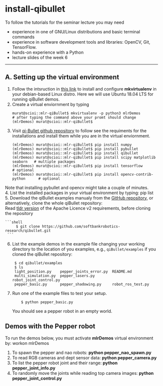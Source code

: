 # install-qibullet
To follow the tutorials for the seminar lecture you may need
* experience in one of GNU/Linux distributions and basic terminal commands
* experience in software development tools and libraries: OpenCV, Git, TensorFlow.
* hands-on experience with a Python
* lecture slides of the week 6

----
## A. Setting up the virtual environment
1. Follow the intsruction in [this link](https://virtualenvwrapper.readthedocs.io/en/latest/index.html) to install and configure **mkvirtualenv** in your debian-based Linux distro. Here we will use Ubuntu 18.04 LTS for running qiBullet demos.
2. Create a virtual enviornment by typing 
    ```shell
    murat@scioi::mlr-qiBullet$ mkvirtualenv -p python3 mlrDemos
    # after typing the command above your promt should change
    (mlrDemos) murat@scioi::mlr-qiBullet$ 
    ```
3. Visit [qi-Bullet github repository](https://github.com/softbankrobotics-research/qibullet) to follow see the requiments for the installations and install them while you are in the virtual enviornment.
    ```shell
    (mlrDemos) murat@scioi::mlr-qiBullet$ pip install numpy
    (mlrDemos) murat@scioi::mlr-qiBullet$ pip install pybullet
    (mlrDemos) murat@scioi::mlr-qiBullet$ pip install qibullet
    (mlrDemos) murat@scioi::mlr-qiBullet$ pip install scipy matplotlib seaborn   # multiple packages 
    (mlrDemos) murat@scioi::mlr-qiBullet$ pip install tensorflow                 # optional
    (mlrDemos) murat@scioi::mlr-qiBullet$ pip install opencv-contrib-python      # optional
    ```
Note that installing pybullet and opencv might take a couple of minutes.   
4. List the installed packages in your virtual environment by typing: pip list  
5. Download the qiBullet examples manualy from the [GitHub repository](https://github.com/softbankrobotics-research/qibullet/tree/master/examples), or alternatively, clone the whole qiBullet repository:  
Read [tldr version](https://tldrlegal.com/license/apache-license-2.0-(apache-2.0)) of the Apache Licence v2 requirements, before cloning the repository  

	```shell
         $ git clone https://github.com/softbankrobotics-research/qibullet.git
     ```	 
6. List the example demos in the example file changing your working directory to the location of you examples, e.g., `qiBullet/examples` if you cloned the qiBullet repository:

        $ cd qibullet/examples
        $ ls
        light_position.py    pepper_joints_error.py  README.md
        multi_simulation.py  pepper_lasers.py        robot_joint_control.py
        pepper_basic.py      pepper_shadowing.py     robot_ros_test.py
7.  Run one of the example files to test your setup. 
    ```shell
        $ python pepper_basic.py 
    ```
    You should see a pepper robot in an empty world. 
    
## Demos with the Pepper robot
To run the demos below, you must activate **mlrDemos** virtual environment by: workon mlrDemos
1. To spawn the pepper and nao robots: **python pepper_nao_spawn.py**
2. To read RGB cameras and dept sensor data: **python pepper_camera.py**
3. To list the pepper robot joint and their range: **python pepper_joint_info.py**
4. To randomly move the joints while reading top camera images: **python pepper_joint_control.py**
